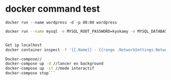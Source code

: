 # docker command test

`docker run --name wordpress -d -p 80:80 wordpress`


```bash
docker run --name mysql -e MYSQL_ROOT_PASSWORD=kyokamy -e MYSQL_DATABASE=wordpress -p 3306:3306 -d mysql


Get ip localhost
docker container inspect -f '{{.Name}} - {{range .NetworkSettings.Networks}}{{.IPAddress}}{{end}}' $(docker ps -q) // docker-ip

Docker-compose//
docker-compose up -d //lancer en background
docker-compose up -it //mode interactif
docker-compose stop```


